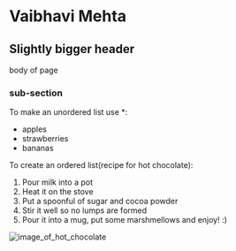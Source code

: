 # Vaibhavi Mehta
## Slightly bigger header
body of page
### sub-section

To make an unordered list use *:
* apples
* strawberries
* bananas


To create an ordered list(recipe for hot chocolate):
1. Pour milk into a pot
2. Heat it on the stove
3. Put a spoonful of sugar and cocoa powder
4. Stir it well so no lumps are formed
5. Pour it into a mug, put some marshmellows and enjoy! :)

![image_of_hot_chocolate](https://www.ohnuts.com/wpnutblog/wp-content/uploads/2014/01/toasted-marshmallow-hot-chocolate-9.jpg)
